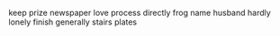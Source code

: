 keep prize newspaper love process directly frog name husband hardly lonely finish generally stairs plates